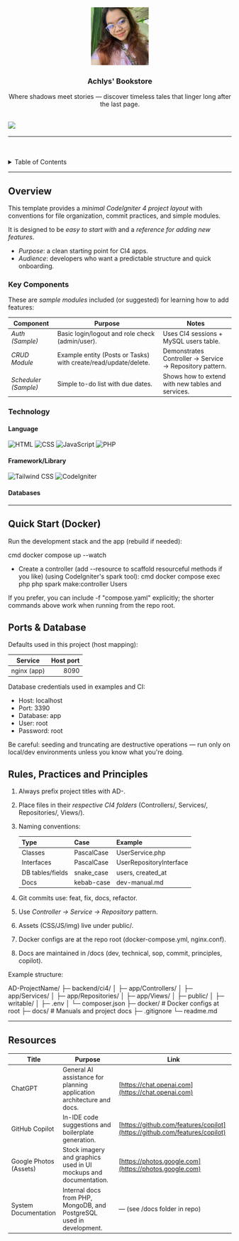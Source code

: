 <a name="readme-top"></a>

<br/>
<br/>

<div align="center">
  <a href="https://github.com/ArwenQuemuel0/">
    <img src="backend/public/assets/arwenpic.jpg" alt="Arwen" width="130" height="130">
  </a>
<!-- * Title Section -->
  <h3 align="center">Achlys' Bookstore</h3>
</div>

<!-- * Description Section -->
<div align="center">
Where shadows meet stories — discover timeless tales that linger long after the last page.
</div>

<br/>

![](https://visit-counter.vercel.app/counter.png?page=zyx-0314/ci4-template)

<!-- ! Make sure it was similar to your github -->

---

<br/>
<br/>

<details>
  <summary>Table of Contents</summary>
  <ol>
    <li>
      <a href="#overview">Overview</a>
      <ol>
        <li>
          <a href="#key-components">Key Components</a>
        </li>
        <li>
          <a href="#technology">Technology</a>
        </li>
      </ol>
    </li>
    <li>
      <a href="#rules-practices-and-principles">Rules, Practices and Principles</a>
    </li>
    <li>
      <a href="#resources">Resources</a>
    </li>
  </ol>
</details>

---

## Overview

This template provides a *minimal CodeIgniter 4 project layout* with conventions for file organization, commit practices, and simple modules.

It is designed to be *easy to start with* and a *reference for adding new features*.

* *Purpose*: a clean starting point for CI4 apps.
* *Audience*: developers who want a predictable structure and quick onboarding.

### Key Components

These are *sample modules* included (or suggested) for learning how to add features:

| Component                 | Purpose                                                             | Notes                                                   |
| ------------------------- | ------------------------------------------------------------------- | ------------------------------------------------------- |
| *Auth (Sample)*         | Basic login/logout and role check (admin/user).                     | Uses CI4 sessions + MySQL users table.                |
| *CRUD Module*           | Example entity (Posts or Tasks) with create/read/update/delete. | Demonstrates Controller → Service → Repository pattern. |
| *Scheduler (Sample)*    | Simple to-do list with due dates.                                   | Shows how to extend with new tables and services.       |

 <!-- ! Start simple. Use these modules as *learning samples*; extend or replace them based on your project’s needs. -->

### Technology

#### Language

![HTML](https://img.shields.io/badge/HTML-E34F26?style=for-the-badge\&logo=html5\&logoColor=white)
![CSS](https://img.shields.io/badge/CSS-1572B6?style=for-the-badge\&logo=css3\&logoColor=white)
![JavaScript](https://img.shields.io/badge/JavaScript-F7DF1E?style=for-the-badge\&logo=javascript\&logoColor=white)
![PHP](https://img.shields.io/badge/PHP-777BB4?style=for-the-badge\&logo=php\&logoColor=white)

#### Framework/Library

![Tailwind CSS](https://img.shields.io/badge/Tailwind_CSS-06B6D4?style=for-the-badge\&logo=tailwindcss\&logoColor=white)
![CodeIgniter](https://img.shields.io/badge/CodeIgniter-EF4223?style=for-the-badge\&logo=codeigniter\&logoColor=white)

#### Databases

<!-- ! Keep only the used technology -->

---

## Quick Start (Docker)

Run the development stack and the app (rebuild if needed):

cmd
docker compose up --watch

- Create a controller (add --resource to scaffold resourceful methods if you like) (using CodeIgniter's spark tool):
cmd
docker compose exec php php spark make:controller Users

If you prefer, you can include -f "compose.yaml" explicitly; the shorter commands above work when running from the repo root.

## Ports & Database

Defaults used in this project (host mapping):

| Service     | Host port |
|-------------|-----------:|
| nginx (app) | 8090      |

Database credentials used in examples and CI:

- Host: localhost
- Port: 3390
- Database: app
- User: root
- Password: root

Be careful: seeding and truncating are destructive operations — run only on local/dev environments unless you know what you're doing.

## Rules, Practices and Principles

<!-- ! Dont Revise this -->

1. Always prefix project titles with AD-.
2. Place files in their *respective CI4 folders* (Controllers/, Services/, Repositories/, Views/).
3. Naming conventions:

   | Type             | Case        | Example                   |
   | ---------------- | ----------- | ------------------------- |
   | Classes          | PascalCase  | UserService.php         |
   | Interfaces       | PascalCase  | UserRepositoryInterface |
   | DB tables/fields | snake\_case | users, created_at     |
   | Docs             | kebab-case  | dev-manual.md           |

4. Git commits use: feat, fix, docs, refactor.
5. Use *Controller → Service → Repository* pattern.
6. Assets (CSS/JS/img) live under public/.
7. Docker configs are at the repo root (docker-compose.yml, nginx.conf).
8. Docs are maintained in /docs (dev, technical, sop, commit, principles, copilot).

Example structure:

AD-ProjectName/
├─ backend/ci4/
│  ├─ app/Controllers/
│  ├─ app/Services/
│  ├─ app/Repositories/
│  ├─ app/Views/
│  ├─ public/
│  ├─ writable/
│  ├─ .env
│  └─ composer.json
├─ docker/               # Docker configs at root
├─ docs/                 # Manuals and project docs
├─ .gitignore
└─ readme.md

<!-- ! Dont Revise this -->

---

## Resources

| Title                   | Purpose                                                               | Link                                                                       |
| ----------------------- | --------------------------------------------------------------------- | -------------------------------------------------------------------------- |
| ChatGPT                 | General AI assistance for planning application architecture and docs. | [https://chat.openai.com](https://chat.openai.com)                         |
| GitHub Copilot          | In-IDE code suggestions and boilerplate generation.                   | [https://github.com/features/copilot](https://github.com/features/copilot) |
| Google Photos (Assets)  | Stock imagery and graphics used in UI mockups and documentation.      | [https://photos.google.com](https://photos.google.com)                     |
| System Documentation    | Internal docs from PHP, MongoDB, and PostgreSQL used in development.  | — (see /docs folder in repo)                                             |

<!-- ! Add what tools aided you -->
